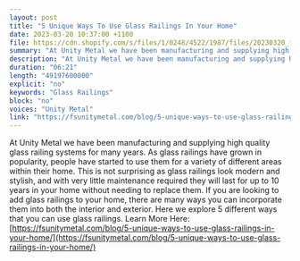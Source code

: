 ```yaml
---
layout: post
title: "5 Unique Ways To Use Glass Railings In Your Home"
date: 2023-03-20 10:37:00 +1100
file: https://cdn.shopify.com/s/files/1/0248/4522/1987/files/20230320_fsum_1.mp3?v=1679302405
summary: "At Unity Metal we have been manufacturing and supplying high quality glass railing systems for many years. As glass railings have grown in popularity, people have started to use them for a variety of different areas within their home. This is not surprising as glass railings look modern and stylish, and with very little maintenance required they will last for up to 10 years in your home without needing to replace them. If you are looking to add glass railings to your home, there are many ways you can incorporate them into both the interior and exterior. Here we explore 5 different ways that you can use glass railings."
description: "At Unity Metal we have been manufacturing and supplying high quality glass railing systems for many years. As glass railings have grown in popularity, people have started to use them for a variety of different areas within their home. This is not surprising as glass railings look modern and stylish, and with very little maintenance required they will last for up to 10 years in your home without needing to replace them. If you are looking to add glass railings to your home, there are many ways you can incorporate them into both the interior and exterior. Here we explore 5 different ways that you can use glass railings. Learn More Here: <a href='https://fsunitymetal.com/blog/5-unique-ways-to-use-glass-railings-in-your-home/'>https://fsunitymetal.com/blog/5-unique-ways-to-use-glass-railings-in-your-home/</a>"
duration: "06:21"
length: "49197600000"
explicit: "no"
keywords: "Glass Railings"
block: "no"
voices: "Unity Metal"
link: "https://fsunitymetal.com/blog/5-unique-ways-to-use-glass-railings-in-your-home/"
---
```


At Unity Metal we have been manufacturing and supplying high quality glass railing systems for many years. As glass railings have grown in popularity, people have started to use them for a variety of different areas within their home. This is not surprising as glass railings look modern and stylish, and with very little maintenance required they will last for up to 10 years in your home without needing to replace them. If you are looking to add glass railings to your home, there are many ways you can incorporate them into both the interior and exterior. Here we explore 5 different ways that you can use glass railings. Learn More Here: [https://fsunitymetal.com/blog/5-unique-ways-to-use-glass-railings-in-your-home/](https://fsunitymetal.com/blog/5-unique-ways-to-use-glass-railings-in-your-home/)
